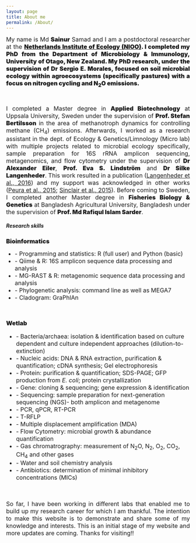 ```yaml
---
layout: page
title: About me
permalink: /About/
---
```


<p style="text-align:justify"><font size="3">My name is Md <span style="font-weight:900">Sainur</span> Samad and I am a postdoctoral researcher at the <span style="font-weight:900"><a href="https://nioo.knaw.nl/en">Netherlands Institute of Ecology (NIOO)</a>. I completed my PhD from the <span style="font-weight:900">Department of Microbiology & Immunology, University of Otago</span>, New Zealand. My PhD research, under the supervision of <span style="font-weight:900">Dr Sergio E. Morales</span>, focused on soil microbial ecology within agroecosystems (specifically pastures) with a focus on nitrogen cycling and N<sub>2</sub>O emissions.</font></p>
<br>

<p style="text-align:justify"><font size="3"> I completed a Master degree in <span style="font-weight:900">Applied Biotechnology</span> at Uppsala University, Sweden under the
supervision of <span style="font-weight:900">Prof. Stefan Bertilsson</span> in the area of methanotroph dynamics for controlling
methane (CH<sub>4</sub>) emissions. Afterwards, I worked as a research assistant in the dept. of Ecology &
Genetics/Limnology (Micro lab) with multiple projects related to microbial ecology specifically,
sample preparation for 16S rRNA amplicon sequencing, metagenomics, and flow cytometry
under the supervision of <span style="font-weight:900">Dr Alexander Eiler</span>, <span style="font-weight:900">Prof. Eva S. Lindström</span>  and <span style="font-weight:900">Dr Silke Langenheder</span>. This work
resulted in a publication (<a href="http://onlinelibrary.wiley.com/doi/10.1111/1758-2229.12392/abstract;jsessionid=CD7F08AAEE2D67CE6EBEE6158DDF430C.f03t01">Langenheder et al., 2016</a>) and my support was acknowledged in other works (<a href="http://www.nature.com/articles/srep12102">Peura et al., 2015</a>; <a href="http://journals.plos.org/plosone/article?id=10.1371/journal.pone.0116955">Sinclair et al., 2015</a>). Before coming to Sweden, I completed another Master degree in <span style="font-weight:900">Fisheries Biology & Genetics</span>  at Bangladesh Agricultural University, Bangladesh under the supervision of <span style="font-weight:900">Prof. Md Rafiqul Islam Sarder</span>.</font></p>
<h5>Research skills</h5>
<p style="text-align:justify"><font size="3">
<span style="font-weight:900">Bioinformatics</span>
<ul style="Bioinformatics">
  <li> - Programming and statistics: R (full user) and Python (basic) </li>
  <li> - Qiime & R: 16S amplicon sequence data processing and analysis</li>
  <li> - MG-RAST & R: metagenomic sequence data processing and analysis </li>
  <li> - Phylogenetic analysis: command line as well as MEGA7 </li>
  <li> - Cladogram: GraPhlAn</li>
</ul>
<br>

<span style="font-weight:900">Wetlab</span>
<ul>
  <li> - Bacteria/archaea: isolation & identification based on culture dependent and culture independent approaches (dilution-to-extinction)  </li>
  <li> - Nucleic acids: DNA & RNA extraction, purification & quantification; cDNA synthesis; Gel electrophoresis </li>
  <li> - Protein: purification & quantification; SDS-PAGE; GFP production from <i>E. coli</i>; protein crystallization</li>
  <li> - Gene: cloning & sequencing; gene expression & identification </li>
  <li> - Sequencing: sample preparation for next-generation sequencing (NGS)- both amplicon and metagenome </li>
  <li> - PCR, qPCR, RT-PCR </li>
  <li> - T-RFLP</li>
  <li> - Multiple displacement amplification (MDA)</li>
  <li> - Flow Cytometry: microbial growth & abundance quantification</li>
  <li> - Gas chromatrography: measurement of N<sub>2</sub>O, N<sub>2</sub>, O<sub>2</sub>, CO<sub>2</sub>, CH<sub>4</sub> and other gases</li>
  <li> - Water and soil chemistry analysis</li>
  <li> - Antibiotics: determination of minimal inhibitory concentrations (MICs)</li>
</ul>

<br>

<p style="text-align:justify"><font size="3">So far, I have been working in different labs that enabled me to build up my research career for which I am thankful. The intention to make this website is to demonstrate and share some of my knowledge and interests. This is an initial stage of my website and more updates are coming. Thanks for visiting!!</font></p>
